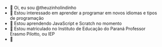 - 👋 Oi, eu sou @theuzinholindinho
- 👀 Estou interessado em aprender a programar em novos idiomas e tipos de programação
- 🌱 Estou aprendendo JavaScript e Scratch no momento
- 🏫 Estou matriculado no Instituto de Educação do Paraná Professor Erasmo Pilotto, ou IEP
- 📱 
